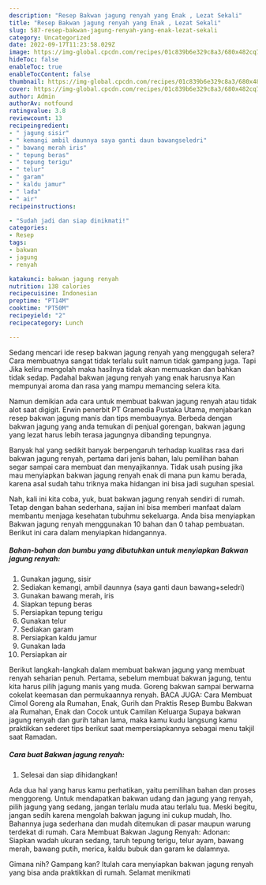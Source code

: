 ```yaml
---
description: "Resep Bakwan jagung renyah yang Enak , Lezat Sekali"
title: "Resep Bakwan jagung renyah yang Enak , Lezat Sekali"
slug: 587-resep-bakwan-jagung-renyah-yang-enak-lezat-sekali
category: Uncategorized
date: 2022-09-17T11:23:58.029Z
image: https://img-global.cpcdn.com/recipes/01c839b6e329c8a3/680x482cq70/bakwan-jagung-renyah-foto-resep-utama.jpg
hideToc: false
enableToc: true
enableTocContent: false
thumbnail: https://img-global.cpcdn.com/recipes/01c839b6e329c8a3/680x482cq70/bakwan-jagung-renyah-foto-resep-utama.jpg
cover: https://img-global.cpcdn.com/recipes/01c839b6e329c8a3/680x482cq70/bakwan-jagung-renyah-foto-resep-utama.jpg
author: Admin
authorAv: notfound
ratingvalue: 3.8
reviewcount: 13
recipeingredient:
- " jagung sisir"
- " kemangi ambil daunnya saya ganti daun bawangseledri"
- " bawang merah iris"
- " tepung beras"
- " tepung terigu"
- " telur"
- " garam"
- " kaldu jamur"
- " lada"
- " air"
recipeinstructions:

- "Sudah jadi dan siap dinikmati!"
categories:
- Resep
tags:
- bakwan
- jagung
- renyah

katakunci: bakwan jagung renyah 
nutrition: 138 calories
recipecuisine: Indonesian
preptime: "PT14M"
cooktime: "PT50M"
recipeyield: "2"
recipecategory: Lunch

---
```



Sedang mencari ide resep bakwan jagung renyah yang menggugah selera? Cara membuatnya sangat tidak terlalu sulit namun tidak gampang juga. Tapi Jika keliru mengolah maka hasilnya tidak akan memuaskan dan bahkan tidak sedap. Padahal bakwan jagung renyah yang enak harusnya Kan mempunyai aroma dan rasa yang mampu memancing selera kita.


Namun demikian ada cara untuk membuat bakwan jagung renyah atau tidak alot saat digigit. Erwin penerbit PT Gramedia Pustaka Utama, menjabarkan resep bakwan jagung manis dan tips membuaynya. Berbeda dengan bakwan jagung yang anda temukan di penjual gorengan, bakwan jagung yang lezat harus lebih terasa jagungnya dibanding tepungnya.

Banyak hal yang sedikit banyak berpengaruh terhadap kualitas rasa dari bakwan jagung renyah, pertama dari jenis bahan, lalu pemilihan bahan segar sampai cara membuat dan menyajikannya. Tidak usah pusing jika mau menyiapkan bakwan jagung renyah enak di mana pun kamu berada, karena asal sudah tahu triknya maka hidangan ini bisa jadi suguhan spesial.


Nah, kali ini kita coba, yuk, buat bakwan jagung renyah sendiri di rumah. Tetap dengan bahan sederhana, sajian ini bisa memberi manfaat dalam membantu menjaga kesehatan tubuhmu sekeluarga. Anda bisa menyiapkan Bakwan jagung renyah menggunakan 10 bahan dan 0 tahap pembuatan. Berikut ini cara dalam menyiapkan hidangannya.

<!--inarticleads1-->

##### Bahan-bahan dan bumbu yang dibutuhkan untuk menyiapkan Bakwan jagung renyah:

1. Gunakan  jagung, sisir
1. Sediakan  kemangi, ambil daunnya (saya ganti daun bawang+seledri)
1. Gunakan  bawang merah, iris
1. Siapkan  tepung beras
1. Persiapkan  tepung terigu
1. Gunakan  telur
1. Sediakan  garam
1. Persiapkan  kaldu jamur
1. Gunakan  lada
1. Persiapkan  air


Berikut langkah-langkah dalam membuat bakwan jagung yang membuat renyah seharian penuh. Pertama, sebelum membuat bakwan jagung, tentu kita harus pilih jagung manis yang muda. Goreng bakwan sampai berwarna cokelat keemasan dan permukaannya renyah. BACA JUGA: Cara Membuat Cimol Goreng ala Rumahan, Enak, Gurih dan Praktis Resep Bumbu Bakwan ala Rumahan, Enak dan Cocok untuk Camilan Keluarga Supaya bakwan jagung renyah dan gurih tahan lama, maka kamu kudu langsung kamu praktikkan sederet tips berikut saat mempersiapkannya sebagai menu takjil saat Ramadan. 

<!--inarticleads2-->

##### Cara buat Bakwan jagung renyah:


1. Selesai dan siap dihidangkan!

Ada dua hal yang harus kamu perhatikan, yaitu pemilihan bahan dan proses menggoreng. Untuk mendapatkan bakwan udang dan jagung yang renyah, pilih jagung yang sedang, jangan terlalu muda atau terlalu tua. Meski begitu, jangan sedih karena mengolah bakwan jagung ini cukup mudah, lho. Bahannya juga sederhana dan mudah ditemukan di pasar maupun warung terdekat di rumah. Cara Membuat Bakwan Jagung Renyah: Adonan: Siapkan wadah ukuran sedang, taruh tepung terigu, telur ayam, bawang merah, bawang putih, merica, kaldu bubuk dan garam ke dalamnya. 

Gimana nih? Gampang kan? Itulah cara menyiapkan bakwan jagung renyah yang bisa anda praktikkan di rumah. Selamat menikmati
